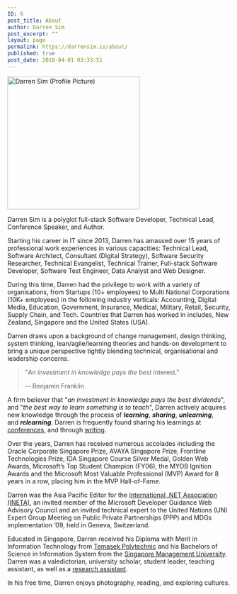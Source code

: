 ```yaml
---
ID: 6
post_title: About
author: Darren Sim
post_excerpt: ""
layout: page
permalink: https://darrensim.io/about/
published: true
post_date: 2018-04-01 03:33:51
---
```

<img class="alignright wp-image-182 size-medium" src="https://darrensim.io/wp-content/uploads/2018/06/darren-profile-small-300x300.jpeg" alt="Darren Sim (Profile Picture)" width="300" height="300" />

Darren Sim is a polyglot full-stack Software Developer, Technical Lead, Conference Speaker, and Author.

Starting his career in IT since 2013, Darren has amassed over 15 years of professional work experiences in various capacities: Technical Lead, Software Architect, Consultant (Digital Strategy), Software Security Researcher, Technical Evangelist, Technical Trainer, Full-stack Software Developer, Software Test Engineer, Data Analyst and Web Designer.

During this time, Darren had the privilege to work with a variety of organisations, from Startups (10+ employees) to Multi National Corporations (10K+ employees) in the following industry verticals: Accounting, Digital Media, Education, Government, Insurance, Medical, Military, Retail, Security, Supply Chain, and Tech. Countries that Darren has worked in includes, New Zealand, Singapore and the United States (USA).

Darren draws upon a background of change management, design thinking, system thinking, lean/agile/learning theories and hands-on development to bring a unique perspective tightly blending technical, organisational and leadership concerns.

<blockquote>"<em>An investment in knowledge pays the best</em> interest."

-- Benjamin Franklin</blockquote>

A firm believer that "<em>an investment in knowledge pays the best dividends</em>", and "<em>the best way to learn something is to teach</em>", Darren actively acquires new knowledge through the process of <em><strong>learning</strong></em>, <em><strong>sharing</strong></em>, <em><strong>unlearning</strong></em>, and <em><strong>relearning</strong></em>. Darren is frequently found sharing his learnings at <a href="https://darrensim.io/speaking-engagements/" target="_blank" rel="noopener">conferences</a>, and through <a href="https://darrensim.io/blog/">writing</a>.

Over the years, Darren has received numerous accolades including the Oracle Corporate Singapore Prize, AVAYA Singapore Prize, Frontline Technologies Prize, IDA Singapore Course Silver Medal, Golden Web Awards, Microsoft’s Top Student Champion (FY06), the MYOB Ignition Awards and the Microsoft Most Valuable Professional (MVP) Award for 8 years in a row, placing him in the MVP Hall-of-Fame.

Darren was the Asia Pacific Editor for the <a href="http://web.archive.org/web/20100420140137/http://apac.ineta.org:80/Newsletter/English/March2009/tabid/337/Default.aspx" target="_blank" rel="noopener">International .NET Association (INETA)</a>, an invited member of the Microsoft Developer Guidance Web Advisory Council and an invited technical expert to the United Nations (UN) Expert Group Meeting on Public Private Partnerships (PPP) and MDGs implementation ’09, held in Geneva, Switzerland.

Educated in Singapore, Darren received his Diploma with Merit in Information Technology from <a href="http://www.tp.edu.sg/" target="_blank" rel="noopener">Temasek Polytechnic</a> and his Bachelors of Science in Information System from the <a href="https://www.smu.edu.sg/" target="_blank" rel="noopener">Singapore Management University</a>. Darren was a valedictorian, university scholar, student leader, teaching assistant, as well as a <a href="https://dblp.uni-trier.de/pers/hd/s/Sim:Darren" target="_blank" rel="noopener">research assistant</a>.

In his free time, Darren enjoys photography, reading, and exploring cultures.